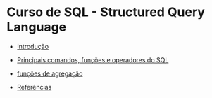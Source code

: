 # Curso de SQL - Structured Query Language

- [Introdução](/sql-course/introduction.md)
- [Principais comandos, funções e operadores do SQL](/sql-course/principais-comandos.md#comandos)
- [funções de agregação](/sql-course/function-aggregate.md)

- [Referências](/sql-course/references.md)
